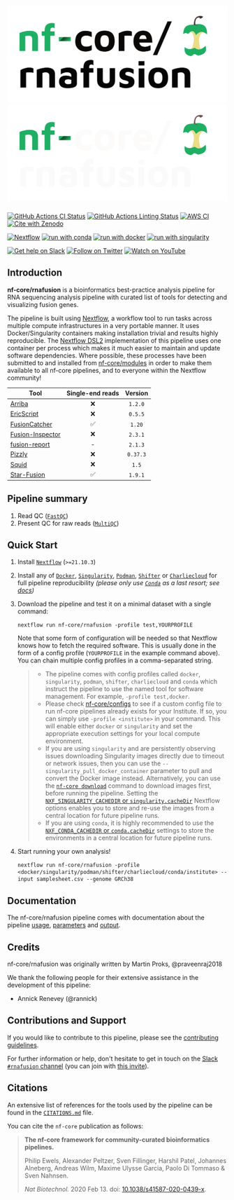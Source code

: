 # ![nf-core/rnafusion](docs/images/nf-core-rnafusion_logo_light.png#gh-light-mode-only) ![nf-core/rnafusion](docs/images/nf-core-rnafusion_logo_dark.png#gh-dark-mode-only)

[![GitHub Actions CI Status](https://github.com/nf-core/rnafusion/workflows/nf-core%20CI/badge.svg)](https://github.com/nf-core/rnafusion/actions?query=workflow%3A%22nf-core+CI%22)
[![GitHub Actions Linting Status](https://github.com/nf-core/rnafusion/workflows/nf-core%20linting/badge.svg)](https://github.com/nf-core/rnafusion/actions?query=workflow%3A%22nf-core+linting%22)
[![AWS CI](https://img.shields.io/badge/CI%20tests-full%20size-FF9900?labelColor=000000&logo=Amazon%20AWS)](https://nf-co.re/rnafusion/results)
[![Cite with Zenodo](http://img.shields.io/badge/DOI-10.5281/zenodo.XXXXXXX-1073c8?labelColor=000000)](https://doi.org/10.5281/zenodo.XXXXXXX)

[![Nextflow](https://img.shields.io/badge/nextflow%20DSL2-%E2%89%A521.10.3-23aa62.svg?labelColor=000000)](https://www.nextflow.io/)
[![run with conda](http://img.shields.io/badge/run%20with-conda-3EB049?labelColor=000000&logo=anaconda)](https://docs.conda.io/en/latest/)
[![run with docker](https://img.shields.io/badge/run%20with-docker-0db7ed?labelColor=000000&logo=docker)](https://www.docker.com/)
[![run with singularity](https://img.shields.io/badge/run%20with-singularity-1d355c.svg?labelColor=000000)](https://sylabs.io/docs/)

[![Get help on Slack](http://img.shields.io/badge/slack-nf--core%20%23rnafusion-4A154B?labelColor=000000&logo=slack)](https://nfcore.slack.com/channels/rnafusion)
[![Follow on Twitter](http://img.shields.io/badge/twitter-%40nf__core-1DA1F2?labelColor=000000&logo=twitter)](https://twitter.com/nf_core)
[![Watch on YouTube](http://img.shields.io/badge/youtube-nf--core-FF0000?labelColor=000000&logo=youtube)](https://www.youtube.com/c/nf-core)

## Introduction

**nf-core/rnafusion** is a bioinformatics best-practice analysis pipeline for RNA sequencing analysis pipeline with curated list of tools for detecting and visualizing fusion genes.

The pipeline is built using [Nextflow](https://www.nextflow.io), a workflow tool to run tasks across multiple compute infrastructures in a very portable manner. It uses Docker/Singularity containers making installation trivial and results highly reproducible. The [Nextflow DSL2](https://www.nextflow.io/docs/latest/dsl2.html) implementation of this pipeline uses one container per process which makes it much easier to maintain and update software dependencies. Where possible, these processes have been submitted to and installed from [nf-core/modules](https://github.com/nf-core/modules) in order to make them available to all nf-core pipelines, and to everyone within the Nextflow community!

| Tool                                                                      |  Single-end reads  |  Version |
| ------------------------------------------------------------------------- | :----------------: | :------: |
| [Arriba](https://github.com/suhrig/arriba)                                |         :x:        |  `1.2.0` |
| [EricScript](https://sites.google.com/site/bioericscript/getting-started) |         :x:        |  `0.5.5` |
| [FusionCatcher](https://github.com/ndaniel/fusioncatcher)                 | :white_check_mark: |  `1.20`  |
| [Fusion-Inspector](https://github.com/FusionInspector/FusionInspector)    |         :x:        |  `2.3.1` |
| [fusion-report](https://github.com/matq007/fusion-report)                 |          -         |  `2.1.3` |
| [Pizzly](https://github.com/pmelsted/pizzly)                              |         :x:        | `0.37.3` |
| [Squid](https://github.com/Kingsford-Group/squid)                         |         :x:        |   `1.5`  |
| [Star-Fusion](https://github.com/STAR-Fusion/STAR-Fusion)                 | :white_check_mark: |  `1.9.1` |

## Pipeline summary

<!-- TODO nf-core: Fill in short bullet-pointed list of the default steps in the pipeline -->

1. Read QC ([`FastQC`](https://www.bioinformatics.babraham.ac.uk/projects/fastqc/))
2. Present QC for raw reads ([`MultiQC`](http://multiqc.info/))

## Quick Start

1. Install [`Nextflow`](https://www.nextflow.io/docs/latest/getstarted.html#installation) (`>=21.10.3`)

2. Install any of [`Docker`](https://docs.docker.com/engine/installation/), [`Singularity`](https://www.sylabs.io/guides/3.0/user-guide/), [`Podman`](https://podman.io/), [`Shifter`](https://nersc.gitlab.io/development/shifter/how-to-use/) or [`Charliecloud`](https://hpc.github.io/charliecloud/) for full pipeline reproducibility _(please only use [`Conda`](https://conda.io/miniconda.html) as a last resort; see [docs](https://nf-co.re/usage/configuration#basic-configuration-profiles))_

3. Download the pipeline and test it on a minimal dataset with a single command:

    ```console
    nextflow run nf-core/rnafusion -profile test,YOURPROFILE
    ```

    Note that some form of configuration will be needed so that Nextflow knows how to fetch the required software. This is usually done in the form of a config profile (`YOURPROFILE` in the example command above). You can chain multiple config profiles in a comma-separated string.

    > * The pipeline comes with config profiles called `docker`, `singularity`, `podman`, `shifter`, `charliecloud` and `conda` which instruct the pipeline to use the named tool for software management. For example, `-profile test,docker`.
    > * Please check [nf-core/configs](https://github.com/nf-core/configs#documentation) to see if a custom config file to run nf-core pipelines already exists for your Institute. If so, you can simply use `-profile <institute>` in your command. This will enable either `docker` or `singularity` and set the appropriate execution settings for your local compute environment.
    > * If you are using `singularity` and are persistently observing issues downloading Singularity images directly due to timeout or network issues, then you can use the `--singularity_pull_docker_container` parameter to pull and convert the Docker image instead. Alternatively, you can use the [`nf-core download`](https://nf-co.re/tools/#downloading-pipelines-for-offline-use) command to download images first, before running the pipeline. Setting the [`NXF_SINGULARITY_CACHEDIR` or `singularity.cacheDir`](https://www.nextflow.io/docs/latest/singularity.html?#singularity-docker-hub) Nextflow options enables you to store and re-use the images from a central location for future pipeline runs.
    > * If you are using `conda`, it is highly recommended to use the [`NXF_CONDA_CACHEDIR` or `conda.cacheDir`](https://www.nextflow.io/docs/latest/conda.html) settings to store the environments in a central location for future pipeline runs.

4. Start running your own analysis!

    ```console
    nextflow run nf-core/rnafusion -profile <docker/singularity/podman/shifter/charliecloud/conda/institute> --input samplesheet.csv --genome GRCh38
    ```

## Documentation

The nf-core/rnafusion pipeline comes with documentation about the pipeline [usage](https://nf-co.re/rnafusion/usage), [parameters](https://nf-co.re/rnafusion/parameters) and [output](https://nf-co.re/rnafusion/output).

## Credits

nf-core/rnafusion was originally written by Martin Proks, @praveenraj2018

We thank the following people for their extensive assistance in the development of this pipeline:
* Annick Renevey (@rannick)

## Contributions and Support

If you would like to contribute to this pipeline, please see the [contributing guidelines](.github/CONTRIBUTING.md).

For further information or help, don't hesitate to get in touch on the [Slack `#rnafusion` channel](https://nfcore.slack.com/channels/rnafusion) (you can join with [this invite](https://nf-co.re/join/slack)).

## Citations

<!-- TODO nf-core: Add citation for pipeline after first release. Uncomment lines below and update Zenodo doi and badge at the top of this file. -->
<!-- If you use  nf-core/rnafusion for your analysis, please cite it using the following doi: [10.5281/zenodo.XXXXXX](https://doi.org/10.5281/zenodo.XXXXXX) -->

<!-- TODO nf-core: Add bibliography of tools and data used in your pipeline -->
An extensive list of references for the tools used by the pipeline can be found in the [`CITATIONS.md`](CITATIONS.md) file.

You can cite the `nf-core` publication as follows:

> **The nf-core framework for community-curated bioinformatics pipelines.**
>
> Philip Ewels, Alexander Peltzer, Sven Fillinger, Harshil Patel, Johannes Alneberg, Andreas Wilm, Maxime Ulysse Garcia, Paolo Di Tommaso & Sven Nahnsen.
>
> _Nat Biotechnol._ 2020 Feb 13. doi: [10.1038/s41587-020-0439-x](https://dx.doi.org/10.1038/s41587-020-0439-x).
